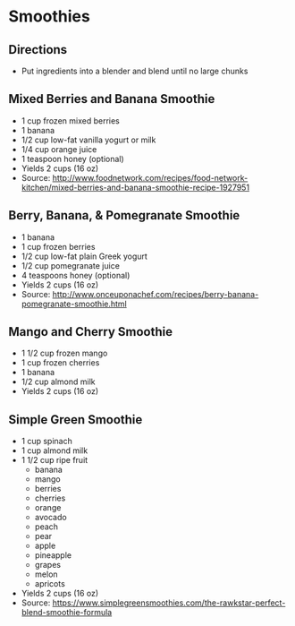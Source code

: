 # Smoothies

## Directions
* Put ingredients into a blender and blend until no large chunks

## Mixed Berries and Banana Smoothie
* 1 cup frozen mixed berries
* 1 banana
* 1/2 cup low-fat vanilla yogurt or milk
* 1/4 cup orange juice
* 1 teaspoon honey (optional)
* Yields 2 cups (16 oz)
* Source: http://www.foodnetwork.com/recipes/food-network-kitchen/mixed-berries-and-banana-smoothie-recipe-1927951


## Berry, Banana, & Pomegranate Smoothie
* 1 banana
* 1 cup frozen berries
* 1/2 cup low-fat plain Greek yogurt
* 1/2 cup pomegranate juice
* 4 teaspoons honey (optional)
* Yields 2 cups (16 oz)
* Source: http://www.onceuponachef.com/recipes/berry-banana-pomegranate-smoothie.html


## Mango and Cherry Smoothie
* 1 1/2 cup frozen mango
* 1 cup frozen cherries
* 1 banana
* 1/2 cup almond milk
* Yields 2 cups (16 oz)


## Simple Green Smoothie
* 1 cup spinach
* 1 cup almond milk
* 1 1/2 cup ripe fruit
	* banana
	* mango
	* berries
	* cherries
	* orange
	* avocado
	* peach
	* pear
	* apple
	* pineapple
	* grapes
	* melon
	* apricots
* Yields 2 cups (16 oz)
* Source: https://www.simplegreensmoothies.com/the-rawkstar-perfect-blend-smoothie-formula